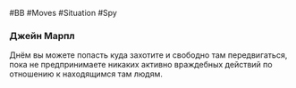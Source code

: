 #BB  #Moves #Situation #Spy  
### Джейн Марпл 
Днём вы можете попасть куда захотите и свободно там  передвигаться, пока не предпринимаете никаких  активно враждебных действий по отношению к  находящимся там людям.